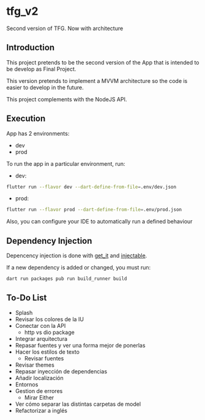 # tfg_v2

Second version of TFG. Now with architecture

## Introduction

This project pretends to be the second version of the App that is intended to be develop as Final
Project.

This version pretends to implement a MVVM architecture so the code is easier to develop in the
future.

This project complements with the NodeJS API.

## Execution

App has 2 environments:

- dev
- prod

To run the app in a particular environment, run:

- dev:

```bash
flutter run --flavor dev --dart-define-from-file=.env/dev.json
```

- prod:

```bash
flutter run --flavor prod --dart-define-from-file=.env/prod.json
```

Also, you can configure your IDE to automatically run a defined behaviour

## Dependency Injection

Depencency injection is done with [get_it](https://pub.dev/packages/get_it) and
[injectable](https://pub.dev/packages/injectable).

If a new dependency is added or changed, you must run:

```bash
dart run packages pub run build_runner build
```

## To-Do List

* Splash
* Revisar los colores de la IU
* Conectar con la API
    * http vs dio package
* Integrar arquitectura
* Repasar fuentes y ver una forma mejor de ponerlas
* Hacer los estilos de texto
    * Revisar fuentes
* Revisar themes
* Repasar inyección de dependencias
* Añadir localización
* Entornos
* Gestion de errores
    * Mirar Either
* Ver cómo separar las distintas carpetas de model
* Refactorizar a inglés